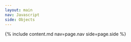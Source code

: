 ```yaml
---
layout: main
nav: Javascript
side: Objects
---
```

{% include content.md nav=page.nav side=page.side %}
